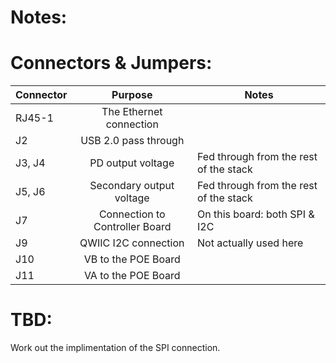# Notes:

# Connectors & Jumpers:

| Connector | Purpose                        | Notes                                  |
| --------- |:------------------------------:| ---------------------------------------|
| RJ45-1    | The Ethernet connection        |                                        |
| J2        | USB 2.0 pass through           |                                        |
| J3, J4    | PD output voltage              | Fed through from the rest of the stack |
| J5, J6    | Secondary output voltage       | Fed through from the rest of the stack |
| J7        | Connection to Controller Board | On this board: both SPI & I2C          |
| J9        | QWIIC I2C connection           | Not actually used here                 |
| J10       | VB to the POE Board            |                                        |
| J11       | VA to the POE Board            |                                        |

# TBD:

Work out the implimentation of the SPI connection.
